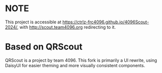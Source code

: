 # NOTE
This project is accessible at https://ctrlz-frc4096.github.io/4096Scout-2024/, with http://scout.team4096.org redirecting to it.

# Based on QRScout
QRScout is a project by team 4096. This fork is primarily a UI rewrite, using DaisyUI for easier theming and more visually consistent components.
